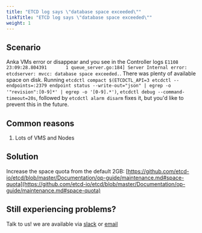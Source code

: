 ```yaml
---
title: "ETCD log says \"database space exceeded\""
linkTitle: "ETCD log says \"database space exceeded\""
weight: 1
---
```


## Scenario

Anka VMs error or disappear and you see in the Controller logs `E1108 23:09:28.804391       1 queue_server.go:184] Server Internal error: etcdserver: mvcc: database space exceeded.`. There was plenty of available space on disk. Running `etcdctl compact $(ETCDCTL_API=3 etcdctl --endpoints=:2379 endpoint status --write-out="json" | egrep -o '"revision":[0-9]*' | egrep -o '[0-9].*')`, `etcdctl debug --command-timeout=20s`, followed by `etcdctl alarm disarm` fixes it, but you'd like to prevent this in the future.

## Common reasons

1. Lots of VMS and Nodes

## Solution

Increase the space quota from the default 2GB: [https://github.com/etcd-io/etcd/blob/master/Documentation/op-guide/maintenance.md#space-quota](https://github.com/etcd-io/etcd/blob/master/Documentation/op-guide/maintenance.md#space-quota)

## Still experiencing problems?

Talk to us! we are available via [slack](https://slack.veertu.com/) or [email](mailto:support@veertu.com)

